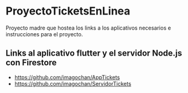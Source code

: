# ProyectoTicketsEnLinea
Proyecto madre que hostea los links a los aplicativos necesarios e instrucciones para el proyecto.

## Links al aplicativo flutter y el servidor Node.js con Firestore
 - https://github.com/imagochan/AppTickets
 - https://github.com/imagochan/ServidorTickets 

